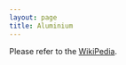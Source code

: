 ```yaml
---
layout: page
title: Aluminium
---
```


Please refer to the [WikiPedia](https://en.wikipedia.org/wiki/Aluminium).
